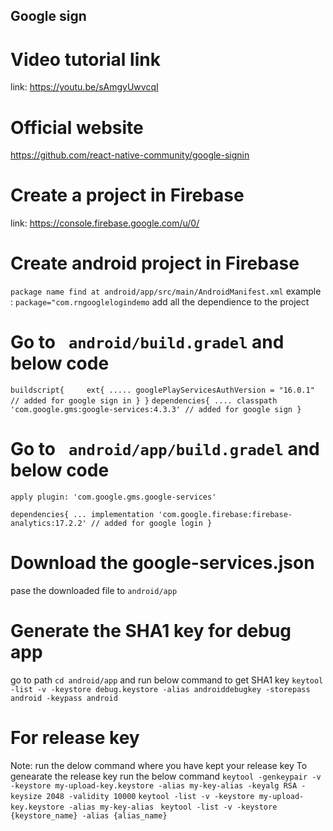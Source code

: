 ## Google sign

# Video tutorial link
link: https://youtu.be/sAmgyUwvcqI
# Official website
https://github.com/react-native-community/google-signin

# Create a project in Firebase 
link: https://console.firebase.google.com/u/0/

# Create android project in Firebase
`` package name find at android/app/src/main/AndroidManifest.xml ``
example :
`` package="com.rngooglelogindemo ``
add all the dependience to the project
# Go to `` android/build.gradel`` and below code

`` buildscript{    
    ext{
        .....
googlePlayServicesAuthVersion = "16.0.1" // added for google sign in
    }
} ``
`` dependencies{
    ....
classpath 'com.google.gms:google-services:4.3.3' // added for google sign
} 
``
# Go to `` android/app/build.gradel`` and below code
`` apply plugin: 'com.google.gms.google-services' ``

`` dependencies{
    ...
     implementation 'com.google.firebase:firebase-analytics:17.2.2' // added for google login
}
``
# Download the google-services.json 
pase the downloaded file to ``android/app``

# Generate the SHA1 key for debug app 
go to path `` cd android/app `` and run below command to get SHA1 key
`` keytool -list -v -keystore debug.keystore -alias androiddebugkey -storepass android -keypass android ``
# For release key
Note: run the delow command where you have kept your release key 
To genearate the release key run the below command
`` keytool -genkeypair -v -keystore my-upload-key.keystore -alias my-key-alias -keyalg RSA -keysize 2048 -validity 10000 ``
`` keytool -list -v -keystore my-upload-key.keystore -alias my-key-alias ``
`` keytool -list -v -keystore {keystore_name} -alias {alias_name}``
